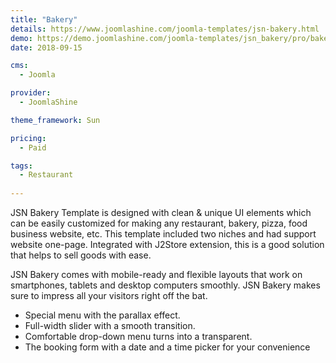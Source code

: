 ```yaml
---
title: "Bakery"
details: https://www.joomlashine.com/joomla-templates/jsn-bakery.html
demo: https://demo.joomlashine.com/joomla-templates/jsn_bakery/pro/bakery/
date: 2018-09-15

cms: 
  - Joomla

provider: 
  - JoomlaShine

theme_framework: Sun

pricing:
  - Paid

tags:
  - Restaurant
  
---
```


JSN Bakery Template is designed with clean & unique UI elements which can be easily customized for making any restaurant, bakery, pizza, food business website, etc. This template included two niches and had support website one-page. Integrated with J2Store extension, this is a good solution that helps to sell goods with ease.

JSN Bakery comes with mobile-ready and flexible layouts that work on smartphones, tablets and desktop computers smoothly. JSN Bakery makes sure to impress all your visitors right off the bat.

* Special menu with the parallax effect.
* Full-width slider with a smooth transition.
* Comfortable drop-down menu turns into a transparent.
* The booking form with a date and a time picker for your convenience
